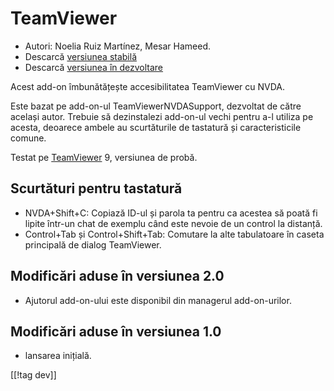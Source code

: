 # TeamViewer #

*	Autori: Noelia Ruiz Martínez, Mesar Hameed.
*	Descarcă [versiunea stabilă][1]
*	Descarcă [versiunea în dezvoltare][2]

Acest add-on îmbunătățește accesibilitatea TeamViewer cu NVDA.

Este bazat pe add-on-ul TeamViewerNVDASupport, dezvoltat de către același
autor. Trebuie să dezinstalezi add-on-ul vechi pentru a-l utiliza pe acesta,
deoarece ambele au scurtăturile de tastatură și caracteristicile comune.

Testat pe [TeamViewer][3] 9, versiunea de probă.

## Scurtături pentru tastatură ##

*	NVDA+Shift+C: Copiază ID-ul și parola ta pentru ca acestea să poată fi
  lipite într-un chat de exemplu când este nevoie de un control la distanță.
*	Control+Tab și Control+Shift+Tab: Comutare la alte tabulatoare în caseta
  principală de dialog TeamViewer.

## Modificări aduse în versiunea 2.0 ##
*	 Ajutorul add-on-ului este disponibil din managerul add-on-urilor.

## Modificări aduse în versiunea 1.0 ##
*	 lansarea inițială.

[[!tag dev]]

[1]: http://addons.nvda-project.org/files/get.php?file=tv

[2]: http://addons.nvda-project.org/files/get.php?file=tv-dev

[3]: http://www.teamviewer.com
